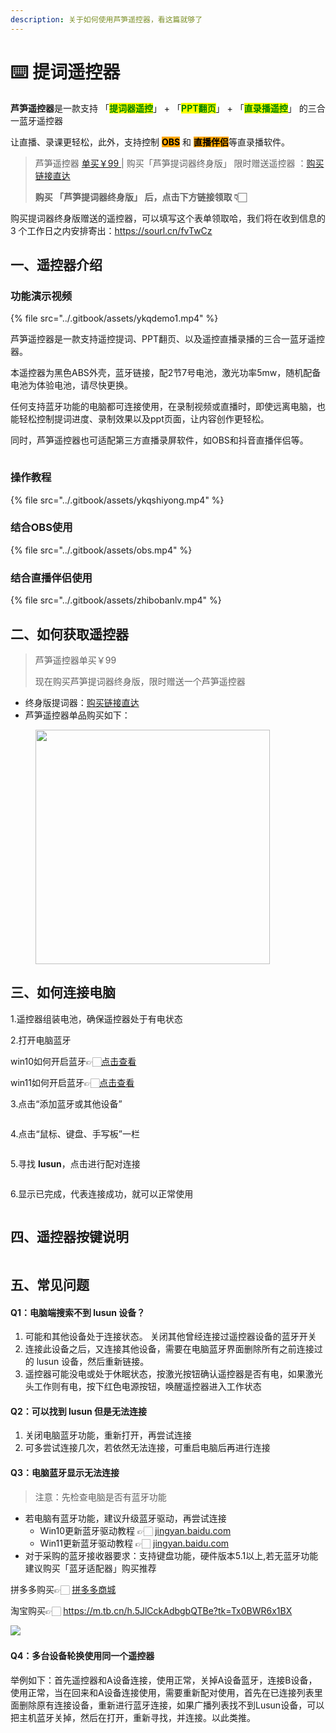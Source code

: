 ```yaml
---
description: 关于如何使用芦笋遥控器，看这篇就够了
---
```


# ⌨️ 提词遥控器

**芦笋遥控器**是一款支持 「<mark style="color:green;">**提词器遥控**</mark>」 + 「<mark style="color:green;">**PPT翻页**</mark>」 + 「<mark style="color:green;">**直录播遥控**</mark>」 的三合一蓝牙遥控器

让直播、录课更轻松，此外，支持控制 <mark style="background-color:orange;">**OBS**</mark> 和 <mark style="background-color:orange;">**直播伴侣**</mark>等直录播软件。

> 芦笋遥控器 [单买￥99 ](remote.md#er-ru-he-huo-qu-yao-kong-qi) |  购买「芦笋提词器终身版」 限时赠送遥控器 ：[购买链接直达](https://tcq.lusun.com/pricing/)
>
> **购买 「芦笋提词器终身版」 后，点击下方链接领取 👇🏻**

购买提词器终身版赠送的遥控器，可以填写这个表单领取哈，我们将在收到信息的 3 个工作日之内安排寄出：https://sourl.cn/fvTwCz



## 一、遥控器介绍

### 功能演示视频

{% file src="../.gitbook/assets/ykqdemo1.mp4" %}

芦笋遥控器是一款支持遥控提词、PPT翻页、以及遥控直播录播的三合一蓝牙遥控器。

本遥控器为黑色ABS外壳，蓝牙链接，配2节7号电池，激光功率5mw，随机配备电池为体验电池，请尽快更换。

任何支持蓝牙功能的电脑都可连接使用，在录制视频或直播时，即使远离电脑，也能轻松控制提词进度、录制效果以及ppt页面，让内容创作更轻松。

同时，芦笋遥控器也可适配第三方直播录屏软件，如OBS和抖音直播伴侣等。

<figure><img src="../.gitbook/assets/yaokongqizhichi.png" alt=""><figcaption></figcaption></figure>

### 操作教程 <a href="#f0-9f-8e-a5-e6-93-8d-e4-bd-9c-e6-95-99-e7-a8-8b" id="f0-9f-8e-a5-e6-93-8d-e4-bd-9c-e6-95-99-e7-a8-8b"></a>

{% file src="../.gitbook/assets/ykqshiyong.mp4" %}

### 结合OBS使用

{% file src="../.gitbook/assets/obs.mp4" %}

### 结合直播伴侣使用

{% file src="../.gitbook/assets/zhibobanlv.mp4" %}

## 二、如何获取遥控器

> 芦笋遥控器单买￥99 &#x20;
>
> 现在购买芦笋提词器终身版，限时赠送一个芦笋遥控器

* 终身版提词器：[购买链接直达](https://tcq.lusun.com/pricing/)
* 芦笋遥控器单品购买如下：

<div align="left">

<figure><img src="../.gitbook/assets/yaokongqigoumai.jpeg" alt="" width="375"><figcaption></figcaption></figure>

</div>

## 三、如何连接电脑 <a href="#e4-b8-89-e3-80-81-e5-a6-82-e4-bd-95-e8-bf-9e-e6-8e-a5-e7-94-b5-e8-84-91" id="e4-b8-89-e3-80-81-e5-a6-82-e4-bd-95-e8-bf-9e-e6-8e-a5-e7-94-b5-e8-84-91"></a>

1.遥控器组装电池，确保遥控器处于有电状态

2.打开电脑蓝牙

win10如何开启蓝牙👉🏻[点击查看](https://jingyan.baidu.com/article/c33e3f48bdd46bab14cbb568.html?ref=help.lusun.com)

win11如何开启蓝牙👉🏻[点击查看](https://jingyan.baidu.com/article/2d5afd6903da6bc4a3e28e24.html?ref=help.lusun.com)

3.点击“添加蓝牙或其他设备”

<figure><img src="../.gitbook/assets/ykqthree.png" alt=""><figcaption></figcaption></figure>

4.点击“鼠标、键盘、手写板”一栏

<figure><img src="../.gitbook/assets/ykqfour.png" alt=""><figcaption></figcaption></figure>

5.寻找 **lusun**，点击进行配对连接

<figure><img src="../.gitbook/assets/ykqfive.png" alt=""><figcaption></figcaption></figure>

6.显示已完成，代表连接成功，就可以正常使用

<figure><img src="../.gitbook/assets/ykqsix.png" alt=""><figcaption></figcaption></figure>

## 四、遥控器按键说明 <a href="#e5-9b-9b-e3-80-81-e9-81-a5-e6-8e-a7-e5-99-a8-e6-8c-89-e9-94-ae-e8-af-b4-e6-98-8e" id="e5-9b-9b-e3-80-81-e9-81-a5-e6-8e-a7-e5-99-a8-e6-8c-89-e9-94-ae-e8-af-b4-e6-98-8e"></a>

<figure><img src="../.gitbook/assets/ykqanjian.png" alt=""><figcaption></figcaption></figure>

## 五、常见问题 <a href="#e4-ba-94-e3-80-81-e5-b8-b8-e8-a7-81-e9-97-ae-e9-a2-98" id="e4-ba-94-e3-80-81-e5-b8-b8-e8-a7-81-e9-97-ae-e9-a2-98"></a>

#### Q1：电脑端搜索不到 lusun 设备？

1. 可能和其他设备处于连接状态。 关闭其他曾经连接过遥控器设备的蓝牙开关
2. 连接此设备之后，又连接其他设备，需要在电脑蓝牙界面删除所有之前连接过的 lusun 设备，然后重新链接。
3. 遥控器可能没电或处于休眠状态，按激光按钮确认遥控器是否有电，如果激光头工作则有电，按下红色电源按钮，唤醒遥控器进入工作状态

#### Q2：可以找到 lusun 但是无法连接

1. 关闭电脑蓝牙功能，重新打开，再尝试连接
2. 可多尝试连接几次，若依然无法连接，可重启电脑后再进行连接

#### Q3：电脑蓝牙显示无法连接

> 注意：先检查电脑是否有蓝牙功能

* 若电脑有蓝牙功能，建议升级蓝牙驱动，再尝试连接
  * Win10更新蓝牙驱动教程 👉🏻 [jingyan.baidu.com](https://jingyan.baidu.com/article/6fb756ec84280b651958fb38.html?ref=help.lusun.com)
  * Win11更新蓝牙驱动教程 👉🏻 [jingyan.baidu.com](https://jingyan.baidu.com/article/19192ad8082213a43f570709.html?ref=help.lusun.com)
* 对于采购的蓝牙接收器要求：支持键盘功能，硬件版本5.1以上,若无蓝牙功能建议购买「蓝牙适配器」购买推荐

&#x20;        拼多多购买👉🏻 [拼多多商城](https://mobile.yangkeduo.com/goods1.html?refer\_share\_id=Wu51UnPZYQKVZ5mrwPYqbVonUWv2fxuJ\&refer\_share\_channel=copy\_link&\_oak\_share\_detail\_id=3967211238\&pxq\_secret\_key=643ZNGHJQ6FP4YXPWOPYAAKUHPBNIJO6SH6RDU2MIEQCPYQ6L4ZQ&\_wvx=10&\_oak\_share\_time=1706074897&\_wv=41729\&share\_uin=LWSW46VBVG74PQ3RIOAWHKD5XU\_GEXDA&\_x\_query=%E8%93%9D%E7%89%99%E9%80%82%E9%85%8D%E5%99%A8\&page\_from=23\&refer\_share\_uin=LWSW46VBVG74PQ3RIOAWHKD5XU\_GEXDA\&goods\_id=513430445715&\_oak\_share\_snapshot\_num=503&\_x\_org=2\&ref=help.lusun.com)

&#x20;        淘宝购买👉🏻 https://m.tb.cn/h.5JlCckAdbgbQTBe?tk=Tx0BWR6x1BX

![](<../.gitbook/assets/image (3).png>)<img src="../.gitbook/assets/image (4).png" alt="" data-size="original">[\
](https://help.lusun.com/gao-xiao-ti-ci-lu-sun-ti-ci-qi-jie-jue-fang-an/)



#### Q4：多台设备轮换使用同一个遥控器

举例如下：首先遥控器和A设备连接，使用正常，关掉A设备蓝牙，连接B设备，使用正常，当在回来和A设备连接使用，需要重新配对使用，首先在已连接列表里面删除原有连接设备，重新进行蓝牙连接，如果广播列表找不到Lusun设备，可以把主机蓝牙关掉，然后在打开，重新寻找，并连接。以此类推。[\
](https://help.lusun.com/gao-xiao-ti-ci-lu-sun-ti-ci-qi-jie-jue-fang-an/)

####













